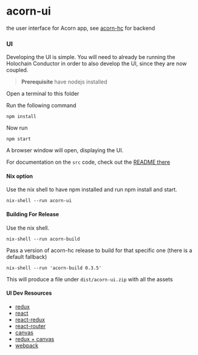 # acorn-ui

the user interface for Acorn app, see [acorn-hc](https://github.com/h-be/acorn-hc) for backend

### UI

Developing the UI is simple. You will need to already be running the Holochain Conductor in
order to also develop the UI, since they are now coupled.

> **Prerequisite** have nodejs installed

Open a terminal to this folder

Run the following command

```
npm install
```

Now run

```
npm start
```

A browser window will open, displaying the UI.

For documentation on the `src` code, check out the [README there](./src/README.md)

#### Nix option

Use the nix shell to have npm installed and run npm install and start.

```shell
nix-shell --run acorn-ui
```

#### Building For Release

Use the nix shell.

```shell
nix-shell --run acorn-build
```

Pass a version of acorn-hc release to build for that specific one (there is a default fallback)

```shell
nix-shell --run 'acorn-build 0.3.5'
```

This will produce a file under `dist/acorn-ui.zip` with all the assets

#### UI Dev Resources

- [redux](https://redux.js.org/introduction/getting-started)
- [react](https://reactjs.org/docs/getting-started.html)
- [react-redux](https://react-redux.js.org/introduction/quick-start)
- [react-router](https://reacttraining.com/react-router/web/guides/quick-start)
- [canvas](https://developer.mozilla.org/en-US/docs/Web/API/Canvas_API)
- [redux + canvas](https://medium.com/@peterxjang/a-functional-canvas-approach-with-redux-ce59a369241b)
- [webpack](https://webpack.js.org/guides/getting-started/)
